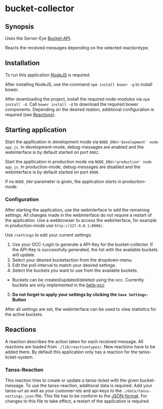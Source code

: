 # bucket-collector

## Synopsis

Uses the Server-Eye [Bucket-API](https://api.server-eye.de/docs/1/#/customer/get_bucket_empty).

Reacts the received messages depending on the selected reactiontype.

## Installation

To run this application [NodeJS](https://nodejs.org/) is required.

After installing NodeJS, use the command `npm install bower -g` to install bower.

After downloading the project, install the required node-modules via `npm install -d`.
Call `bower install -d` to download the required bower components.
Depending on the desired reation, additional configuration is required (see [Reactions](#reactions)).

## Starting application

Start the appllication in development mode via `NODE_ENV='development' node app.js`.
In development-mode, debug-messages are enabled and the webinterface is by default started on port `8082`.

Start the appllication in production mode via `NODE_ENV='production' node app.js`.
In production-mode, debug-messages are disabled and the webinterface is by default started on port `8080`.

If no `NODE_ENV`-parameter is given, the application starts in production-mode.

### Configuration

After starting the application, use the webinterface to add the remaining settings. All changes made in the webinterface do not require a restart of the application.
Use a webbrowser to access the webinterface, for example in production-mode use `http://127.0.0.1:8080/`.

Use `/settings` to edit your current settings:

1. Use your OCC-Login to generate a API-Key for the bucket-collector. If the API-Key is successfully generated, the list with the available buckets will update.
2. Select your desired bucketaction from the dropdown-menu.
3. Edit the poll-interval to match your desired settings.
4. Select the buckets you want to use from the available buckets.
  * Buckets can be created/updated/deleted using the occ. Currently buckets are only implemented in the [beta-occ](https://beta.server-eye.de/#/settings/distributor/buckets)
5. **Do not forget to apply your settings by clicking the `Save Settings`-Button**

After all settings are set, the webinterface can be used to view statistics for the active buckets.

## Reactions

A reaction describes the action taken for each received message.
All reactions are loaded from `./lib/reactiontypes/`. New reactions have to be added there.
By default this application only has a reaction for the tanss-ticket-system.

### Tanss-Reaction

This reaction tries to create or update a tanss-ticket with the given bucket-message.
To use the tanss-reaction, additional data is required.
Add your tanss-url as well as your customer-ids and api-keys to the `./data/tanss-settings.json`-file.
This file has to be conform to the [JSON-format](http://json.org/).
For changes to this file to take effect, a restart of the application is required.
